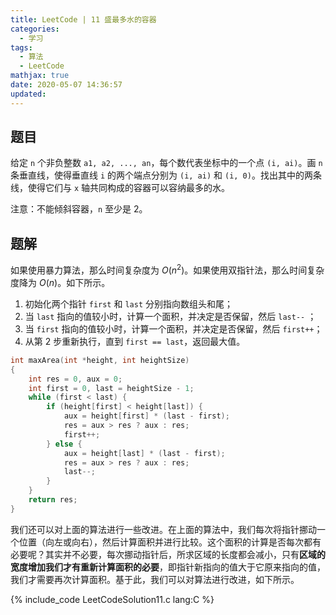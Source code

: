 ```yaml
---
title: LeetCode | 11 盛最多水的容器
categories:
  - 学习
tags:
  - 算法
  - LeetCode
mathjax: true
date: 2020-05-07 14:36:57
updated:
---
```


## 题目

给定 `n` 个非负整数 `a1, a2, ..., an`，每个数代表坐标中的一个点 `(i, ai)`。画 `n` 条垂直线，使得垂直线 `i` 的两个端点分别为 `(i, ai)` 和 `(i, 0)`。找出其中的两条线，使得它们与 `x` 轴共同构成的容器可以容纳最多的水。

注意：不能倾斜容器，`n` 至少是 2。
<!-- more -->

## 题解

如果使用暴力算法，那么时间复杂度为 $O(n^2)$。如果使用双指针法，那么时间复杂度降为 $O(n)$。如下所示。

1. 初始化两个指针 `first` 和 `last` 分别指向数组头和尾；
2. 当 `last` 指向的值较小时，计算一个面积，并决定是否保留，然后 `last--` ；
3. 当 `first` 指向的值较小时，计算一个面积，并决定是否保留，然后 `first++`；
4. 从第 2 步重新执行，直到 `first == last`，返回最大值。

```c
int maxArea(int *height, int heightSize)
{
    int res = 0, aux = 0;
    int first = 0, last = heightSize - 1;
    while (first < last) {
        if (height[first] < height[last]) {
            aux = height[first] * (last - first);
            res = aux > res ? aux : res;
            first++;
        } else {
            aux = height[last] * (last - first);
            res = aux > res ? aux : res;
            last--;
        }
    }
    return res;
}
```

我们还可以对上面的算法进行一些改进。在上面的算法中，我们每次将指针挪动一个位置（向左或向右），然后计算面积并进行比较。这个面积的计算是否每次都有必要呢？其实并不必要，每次挪动指针后，所求区域的长度都会减小，只有**区域的宽度增加我们才有重新计算面积的必要**，即指针新指向的值大于它原来指向的值，我们才需要再次计算面积。基于此，我们可以对算法进行改进，如下所示。

{% include_code LeetCodeSolution11.c lang:C %}